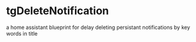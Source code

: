 # tgDeleteNotification
a home assistant blueprint for delay deleting persistant notifications by key words in title 
